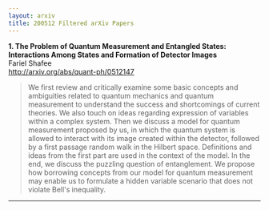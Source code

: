 ```yaml
---
layout: arxiv
title: 200512 Filtered arXiv Papers
---
```


**1.    The Problem of Quantum Measurement and Entangled States: Interactions Among States and Formation of Detector Images**  
Fariel Shafee  
http://arxiv.org/abs/quant-ph/0512147  
<blockquote>
<p>
We first review and critically examine some basic concepts and ambiguities related to quantum mechanics and quantum measurement to understand the success and shortcomings of current theories. We also touch on ideas regarding expression of variables within a complex system. Then we discuss a model for quantum measurement proposed by us, in which the quantum system is allowed to interact with its image created within the detector, followed by a first passage random walk in the Hilbert space. Definitions and ideas from the first part are used in the context of the model. In the end, we discuss the puzzling question of entanglement. We propose how borrowing concepts from our model for quantum measurement may enable us to formulate a hidden variable scenario that does not violate Bell's inequality.
</p>
</blockquote>

------

